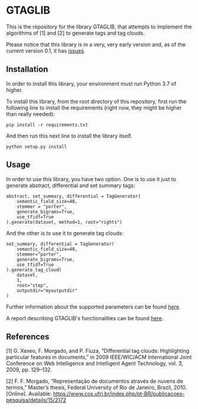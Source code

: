 # GTAGLIB

This is the repository for the library GTAGLIB, that attempts to implement the algorithms of [1] and [2] to generate tags and tag clouds.

Please notice that this library is in a very, very early version and, as of the current version 0.1, it has [issues](https://github.com/GuilhermeCaeiro/gtaglib/issues/1).

## Installation

In order to install this library, your environment must run Python 3.7 of higher.

To install this library, from the root directory of this repository, first run the following line to install the requirements (right now, they might be higher than really needed):

```
pip install -r requirements.txt
```

And then run this next line to install the library itself.

```
python setup.py install
```

## Usage

In order to use this library, you have two option. One is to use it just to generate abstract, differential and set summary tags:

```
abstract, set_summary, differential = TagGenerator(
    semantic_field_size=40, 
    stemmer = "porter", 
    generate_bigrams=True,
    use_tfidf=True
).generate(dataset, method=1, root="rights")
```

And the other is to use it to generate tag clouds:

```
set_summary, differential = TagGenerator(
    semantic_field_size=40, 
    stemmer="porter", 
    generate_bigrams=True,
    use_tfidf=True
).generate_tag_cloud(
    dataset, 
    1,
    root="step", 
    outputdir="myoutputdir"
)
```

Further information about the supported parameters can be found [here](https://github.com/GuilhermeCaeiro/gtaglib/wiki/Documentation).

A report describing GTAGLIB's functionalities can be found [here](https://github.com/GuilhermeCaeiro/gtaglib/blob/main/results/Final_ver_GTAGLIB__a_library_to_generate_tags_and_tag_clouds.pdf).

## References

[1] G. Xexeo, F. Morgado, and P. Fiuza, “Differential tag clouds: Highlighting particular features in documents,” in 2009 IEEE/WIC/ACM International Joint Conference on Web Intelligence and Intelligent Agent Technology, vol. 3, 2009, pp. 129–132.

[2] F. F. Morgado, “Representação de documentos através de nuvens de termos,” Master’s thesis, Federal University of Rio de Janeiro, Brazil, 2010. [Online]. Available: https://www.cos.ufrj.br/index.php/pt-BR/publicacoes-pesquisa/details/15/2172
